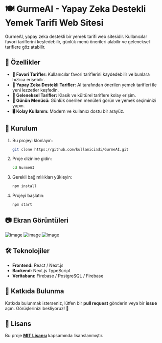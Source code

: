 # 🍽️ GurmeAI - Yapay Zeka Destekli Yemek Tarifi Web Sitesi

GurmeAI, yapay zeka destekli bir yemek tarifi web sitesidir. Kullanıcılar favori tariflerini keşfedebilir, günlük menü önerileri alabilir ve geleneksel tariflere göz atabilir.

## 📌 Özellikler

- **🔖 Favori Tarifler:** Kullanıcılar favori tariflerini kaydedebilir ve bunlara hızlıca erişebilir.
- **🤖 Yapay Zeka Destekli Tarifler:** AI tarafından önerilen yemek tarifleri ile yeni lezzetler keşfedin.
- **🍲 Geleneksel Tarifler:** Klasik ve kültürel tariflere kolay erişim.
- **📆 Günün Menüsü:** Günlük önerilen menüleri görün ve yemek seçiminizi yapın.
- **🖥️ Kolay Kullanım:** Modern ve kullanıcı dostu bir arayüz.

## 🚀 Kurulum

1. Bu projeyi klonlayın:
   ```bash
   git clone https://github.com/kullaniciadi/GurmeAI.git
   ```
2. Proje dizinine gidin:
   ```bash
   cd GurmeAI
   ```
3. Gerekli bağımlılıkları yükleyin:
   ```bash
   npm install
   ```
4. Projeyi başlatın:
   ```bash
   npm start
   ```

## 📷 Ekran Görüntüleri

![image](https://github.com/user-attachments/assets/b81975f8-17ba-4ac2-993e-8f913013ecd6)
![image](https://github.com/user-attachments/assets/4474c71c-b800-46a5-a3fa-26324c2a436a)
![image](https://github.com/user-attachments/assets/086aed42-2286-42f0-996c-212713c25690)

## 🛠️ Teknolojiler

- **Frontend:** React / Next.js 
- **Backend:** Next.js TypeScript 
- **Veritabanı:** Firebase / PostgreSQL / Firebase 

## 📝 Katkıda Bulunma

Katkıda bulunmak isterseniz, lütfen bir **pull request** gönderin veya bir **issue** açın. Görüşlerinizi bekliyoruz! 🎉

## 📜 Lisans

Bu proje **[MIT Lisansı](LICENSE)** kapsamında lisanslanmıştır.







